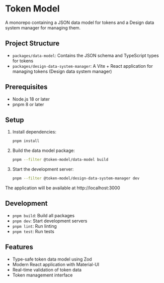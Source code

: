 # Token Model

A monorepo containing a JSON data model for tokens and a Design data system manager for managing them.

## Project Structure

- `packages/data-model`: Contains the JSON schema and TypeScript types for tokens
- `packages/design-data-system-manager`: A Vite + React application for managing tokens (Design data system manager)

## Prerequisites

- Node.js 18 or later
- pnpm 8 or later

## Setup

1. Install dependencies:
   ```bash
   pnpm install
   ```

2. Build the data model package:
   ```bash
   pnpm --filter @token-model/data-model build
   ```

3. Start the development server:
   ```bash
   pnpm --filter @token-model/design-data-system-manager dev
   ```

The application will be available at http://localhost:3000

## Development

- `pnpm build`: Build all packages
- `pnpm dev`: Start development servers
- `pnpm lint`: Run linting
- `pnpm test`: Run tests

## Features

- Type-safe token data model using Zod
- Modern React application with Material-UI
- Real-time validation of token data
- Token management interface
